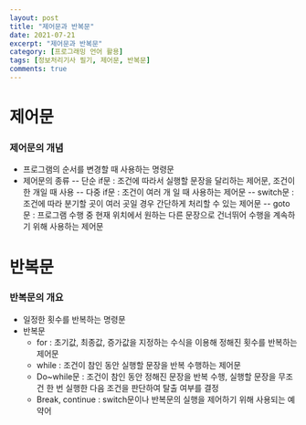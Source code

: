 ```yaml
---
layout: post
title: "제어문과 반복문"
date: 2021-07-21
excerpt: "제어문과 반복문"
category: [프로그래밍 언어 활용]
tags: [정보처리기사 필기, 제어문, 반복문]
comments: true
---
```


# 제어문

### 제어문의 개념
- 프로그램의 순서를 변경할 때 사용하는 명령문
- 제어문의 종류
  -- 단순 if문 : 조건에 따라서 실행할 문장을 달리하는 제어문, 조건이 한 개일 때 사용
  -- 다중 if문 : 조건이 여러 개 일 때 사용하는 제어문
  -- switch문 : 조건에 따라 분기할 곳이 여러 곳일 경우 간단하게 처리할 수 있는 제어문
  -- goto 문 : 프로그램 수행 중 현재 위치에서 원하는 다른 문장으로 건너뛰어 수행을 계속하기 위해 사용하는 제어문

# 반복문

### 반복문의 개요
- 일정한 횟수를 반복하는 명령문
- 반복문
    - for : 초기값, 최종값, 증가값을 지정하는 수식을 이용해 정해진 횟수를 반복하는 제어문
    - while : 조건이 참인 동안 실행할 문장을 반복 수행하는 제어문
    - Do~while문 : 조건이 참인 동안 정해진 문장을 반복 수행, 실행할 문장을 무조건 한 번 실행한 다음 조건을 판단하여 탈출 여부를 결정
    - Break, continue : switch문이나 반복문의 실행을 제어하기 위해 사용되는 예약어